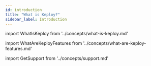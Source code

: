 ```yaml
---
id: introduction
title: "What is Keploy?"
sidebar_label: Introduction
---
```


import WhatIsKeploy from '../concepts/what-is-keploy.md'

<WhatIsKeploy/>

import WhatAreKeployFeatures from '../concepts/what-are-keploy-features.md'

<WhatAreKeployFeatures/>

import GetSupport from '../concepts/support.md'

<GetSupport/>
